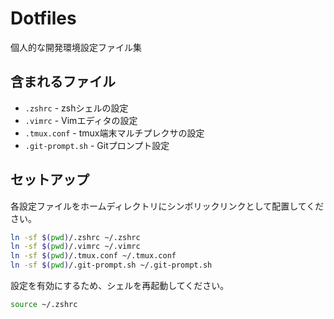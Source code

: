 # Dotfiles

個人的な開発環境設定ファイル集

## 含まれるファイル

- `.zshrc` - zshシェルの設定
- `.vimrc` - Vimエディタの設定
- `.tmux.conf` - tmux端末マルチプレクサの設定
- `.git-prompt.sh` - Gitプロンプト設定

## セットアップ

各設定ファイルをホームディレクトリにシンボリックリンクとして配置してください。

```bash
ln -sf $(pwd)/.zshrc ~/.zshrc
ln -sf $(pwd)/.vimrc ~/.vimrc
ln -sf $(pwd)/.tmux.conf ~/.tmux.conf
ln -sf $(pwd)/.git-prompt.sh ~/.git-prompt.sh
```

設定を有効にするため、シェルを再起動してください。

```bash
source ~/.zshrc
```
